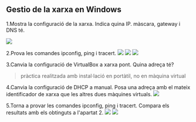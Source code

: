 ## Gestio de la xarxa en Windows 

1.Mostra la configuració de la xarxa. Indica quina IP. màscara, gateway i DNS té.

![](https://github.com/manteph/modul1/blob/main/Documentaci%C3%B3/Gestio%20de%20la%20xarxa/imatges/Captura.PNG)

2.Prova les comandes ipconfig, ping i tracert.
![](https://github.com/manteph/modul1/blob/main/Documentaci%C3%B3/Gestio%20de%20la%20xarxa/imatges/Captura1.PNG)
![](https://github.com/manteph/modul1/blob/main/Documentaci%C3%B3/Gestio%20de%20la%20xarxa/imatges/Captura2.PNG)
![](https://github.com/manteph/modul1/blob/main/Documentaci%C3%B3/Gestio%20de%20la%20xarxa/imatges/Captura3.PNG)

3.Canvia la configuració de VirtualBox a xarxa pont. Quina adreça té?
>pràctica realitzada amb instal·lació en portàtil, no en màquina virtual

4.Canvia la configuració de DHCP a manual. Posa una adreça amb el mateix identificador de xarxa que les altres dues màquines virtuals.
![](https://github.com/manteph/modul1/blob/main/Documentaci%C3%B3/Gestio%20de%20la%20xarxa/imatges/Captura4.PNG)

5.Torna a provar les comandes ipconfig, ping i tracert. Compara els resultats amb els obtinguts a l'apartat 2.
![](https://github.com/manteph/modul1/blob/main/Documentaci%C3%B3/Gestio%20de%20la%20xarxa/imatges/Captura5.PNG)
![](https://github.com/manteph/modul1/blob/main/Documentaci%C3%B3/Gestio%20de%20la%20xarxa/imatges/Captura6.PNG)
